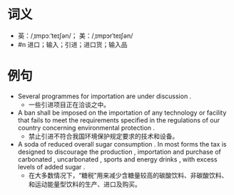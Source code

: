 # 词义
- 英：/ˌɪmpɔːˈteɪʃən/； 美：/ˌɪmpɔrˈteɪʃən/
- #n 进口；输入；引进；进口货；输入品
# 例句
- Several programmes for importation are under discussion .
	- 一些引进项目正在洽谈之中。
- A ban shall be imposed on the importation of any technology or facility that fails to meet the requirements specified in the regulations of our country concerning environmental protection .
	- 禁止引进不符合我国环境保护规定要求的技术和设备。
- A soda of reduced overall sugar consumption . In most forms the tax is designed to discourage the production , importation and purchase of carbonated , uncarbonated , sports and energy drinks , with excess levels of added sugar .
	- 在大多数情况下，“糖税”用来减少含糖量较高的碳酸饮料、非碳酸饮料、和运动能量型饮料的生产、进口及购买。
